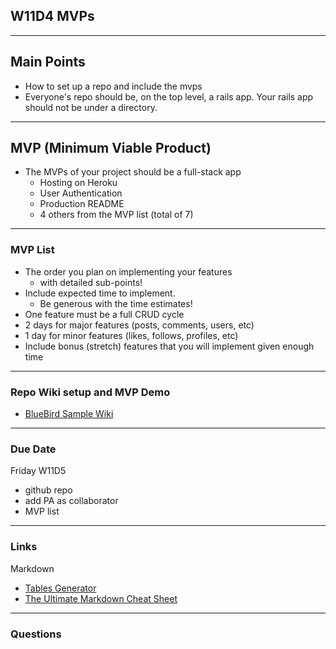 ## W11D4 MVPs 

---

## Main Points
- How to set up a repo and include the mvps
- Everyone's repo should be, on the top level, a rails app.  Your rails app should not be under a directory.

---

## MVP (Minimum Viable Product)

+ The MVPs of your project should be a full-stack app
  + Hosting on Heroku
  + User Authentication
  + Production README
  + 4 others from the MVP list (total of 7)
---

### MVP List
+ The order you plan on implementing your features 
  - with detailed sub-points!
+ Include expected time to implement. 
  - Be generous with the time estimates!
+ One feature must be a full CRUD cycle
+ 2 days for major features (posts, comments, users, etc)
+ 1 day for minor features (likes, follows, profiles, etc)
+ Include bonus (stretch) features that you will implement given enough time
---

### Repo Wiki setup and MVP Demo
+ [BlueBird Sample Wiki](https://github.com/appacademy/bluebird/wiki)

---

### Due Date
Friday W11D5
* github repo 
* add PA as collaborator
* MVP list 

---

### Links
Markdown
* [Tables Generator](https://www.tablesgenerator.com/markdown_tables)
* [The Ultimate Markdown Cheat Sheet](https://towardsdatascience.com/the-ultimate-markdown-cheat-sheet-3d3976b31a0#3ac5)

---

### Questions


